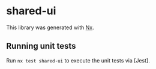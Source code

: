 # shared-ui

This library was generated with [Nx](https://nx.dev).

## Running unit tests

Run `nx test shared-ui` to execute the unit tests via [Jest].
